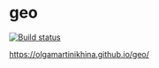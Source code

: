 # geo

[![Build status](https://ci.appveyor.com/api/projects/status/rkj71gbp2oo7l590?svg=true)](https://ci.appveyor.com/project/OlgaMartinikhina/geo)

https://olgamartinikhina.github.io/geo/

